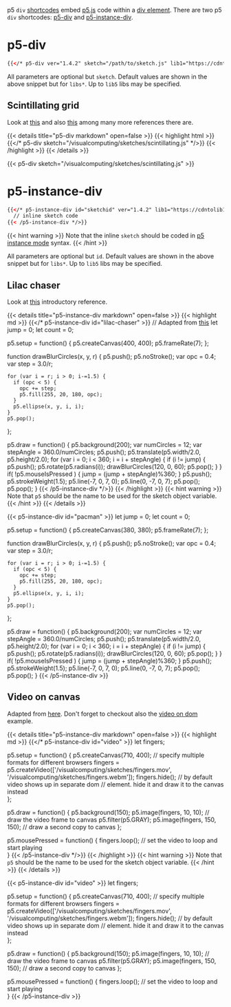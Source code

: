 p5 `div` [shortcodes](https://gohugo.io/content-management/shortcodes/) embed [p5.js](https://p5js.org/) code within a [div element](https://developer.mozilla.org/en-US/docs/Web/HTML/Element/div). There are two p5 `div` shortcodes: [p5-div](#p5-div) and [p5-instance-div](#p5-instance-div).

# p5-div

```html
{{</* p5-div ver="1.4.2" sketch="/path/to/sketch.js" lib1="https://cdntolib1/lib1.js" */>}}
```

All parameters are optional but `sketch`. Default values are shown in the above snippet but for `libs*`. Up to `lib5` libs may be specified.

## Scintillating grid

Look at [this](https://mathworld.wolfram.com/ScintillatingGridIllusion.html) and also [this](https://www.illusionsindex.org/i/scintillating-grid) among many more references there are.

{{< details title="p5-div markdown" open=false >}}
{{< highlight html >}}
{{</* p5-div sketch="/visualcomputing/sketches/scintillating.js" */>}}
{{< /highlight >}}
{{< /details >}}

{{< p5-div sketch="/visualcomputing/sketches/scintillating.js" >}}

# p5-instance-div

```html
{{</* p5-instance-div id="sketchid" ver="1.4.2" lib1="https://cdntolib1/lib1.js" >}}
  // inline sketch code
{{< /p5-instance-div */>}}
```

{{< hint warning >}}
Note that the inline `sketch` should be coded in [p5 instance mode](https://github.com/processing/p5.js/wiki/Global-and-instance-mode) syntax.
{{< /hint >}}

All parameters are optional but `id`. Default values are shown in the above snippet but for `libs*`. Up to `lib5` libs may be specified.

## Lilac chaser

Look at [this](https://en.wikipedia.org/wiki/Lilac_chaser) introductory reference.

{{< details title="p5-instance-div markdown" open=false >}}
{{< highlight md >}}
{{</* p5-instance-div id="lilac-chaser" >}}
  // Adapted from [this](https://github.com/VisualComputing/Cognitive/blob/gh-pages/sketches/lilacChaser.js)
  let jump = 0;
  let count = 0;

  p5.setup = function() {
    p5.createCanvas(400, 400);
    p5.frameRate(7);
  };

  function drawBlurCircles(x, y, r) {
    p5.push();
    p5.noStroke();
    var opc = 0.4;
    var step = 3.0/r;

    for (var i = r; i > 0; i-=1.5) {
      if (opc < 5) {
        opc += step;
        p5.fill(255, 20, 180, opc);
      }
      p5.ellipse(x, y, i, i);
    }
    p5.pop();
  };

  p5.draw = function() {
    p5.background(200);
    var numCircles = 12;
    var stepAngle = 360.0/numCircles;
    p5.push();
    p5.translate(p5.width/2.0, p5.height/2.0);
    for (var i = 0; i < 360; i = i + stepAngle) {
      if (i != jump) {
        p5.push();
        p5.rotate(p5.radians(i));
        drawBlurCircles(120, 0, 60);
        p5.pop();
      }
    }
    if( !p5.mouseIsPressed ) {
      jump = (jump + stepAngle)%360;
    }
    p5.push();
    p5.strokeWeight(1.5);
    p5.line(-7, 0, 7, 0);
    p5.line(0, -7, 0, 7);
    p5.pop();
    p5.pop();
  }
{{< /p5-instance-div */>}}
{{< /highlight >}}
{{< hint warning >}}
Note that `p5` should be the name to be used for the sketch object variable.
{{< /hint >}}
{{< /details >}}

{{< p5-instance-div id="pacman" >}}
  let jump = 0;
  let count = 0;

  p5.setup = function() {
    p5.createCanvas(380, 380);
    p5.frameRate(7);
  };

  function drawBlurCircles(x, y, r) {
    p5.push();
    p5.noStroke();
    var opc = 0.4;
    var step = 3.0/r;

    for (var i = r; i > 0; i-=1.5) {
      if (opc < 5) {
        opc += step;
        p5.fill(255, 20, 180, opc);
      }
      p5.ellipse(x, y, i, i);
    }
    p5.pop();
  };

  p5.draw = function() {
    p5.background(200);
    var numCircles = 12;
    var stepAngle = 360.0/numCircles;
    p5.push();
    p5.translate(p5.width/2.0, p5.height/2.0);
    for (var i = 0; i < 360; i = i + stepAngle) {
      if (i != jump) {
        p5.push();
        p5.rotate(p5.radians(i));
        drawBlurCircles(120, 0, 60);
        p5.pop();
      }
    }
    if( !p5.mouseIsPressed ) {
      jump = (jump + stepAngle)%360;
    }
    p5.push();
    p5.strokeWeight(1.5);
    p5.line(-7, 0, 7, 0);
    p5.line(0, -7, 0, 7);
    p5.pop();
    p5.pop();
  }
{{< /p5-instance-div >}}

## Video on canvas

Adapted from [here](https://p5js.org/examples/dom-video-canvas.html). Don't forget to checkout also the [video on dom](https://p5js.org/examples/dom-video.html) example.

{{< details title="p5-instance-div markdown" open=false >}}
{{< highlight md >}}
{{</* p5-instance-div id="video" >}}
  let fingers;

  p5.setup = function() {
    p5.createCanvas(710, 400);
    // specify multiple formats for different browsers
    fingers = p5.createVideo(['/visualcomputing/sketches/fingers.mov', '/visualcomputing/sketches/fingers.webm']);
    fingers.hide(); // by default video shows up in separate dom
                    // element. hide it and draw it to the canvas instead    
  };

  p5.draw = function() {
    p5.background(150);
    p5.image(fingers, 10, 10); // draw the video frame to canvas
    p5.filter(p5.GRAY);
    p5.image(fingers, 150, 150); // draw a second copy to canvas
  };

  p5.mousePressed = function() {
    fingers.loop(); // set the video to loop and start playing  
  }
{{< /p5-instance-div */>}}
{{< /highlight >}}
{{< hint warning >}}
Note that `p5` should be the name to be used for the sketch object variable.
{{< /hint >}}
{{< /details >}}

{{< p5-instance-div id="video" >}}
  let fingers;

  p5.setup = function() {
    p5.createCanvas(710, 400);
    // specify multiple formats for different browsers
    fingers = p5.createVideo(['/visualcomputing/sketches/fingers.mov', '/visualcomputing/sketches/fingers.webm']);
    fingers.hide(); // by default video shows up in separate dom
                    // element. hide it and draw it to the canvas instead    
  };

  p5.draw = function() {
    p5.background(150);
    p5.image(fingers, 10, 10); // draw the video frame to canvas
    p5.filter(p5.GRAY);
    p5.image(fingers, 150, 150); // draw a second copy to canvas
  };

  p5.mousePressed = function() {
    fingers.loop(); // set the video to loop and start playing  
  }
{{< /p5-instance-div >}}
